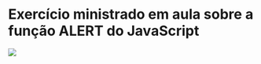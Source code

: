 # Exercício ministrado em aula sobre a função ALERT do JavaScript 
<img src = "[Aula js campinho - Mozilla Firefox 11_07_2022 18_48_04.png](https://imgur.com/hW1NMQv)">
